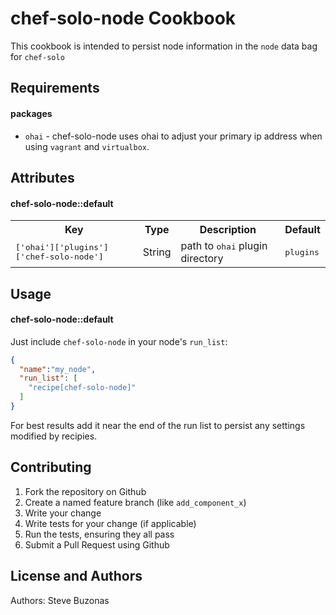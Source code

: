 chef-solo-node Cookbook
=======================
This cookbook is intended to persist node information in the `node` data bag for `chef-solo`

Requirements
------------

#### packages
- `ohai` - chef-solo-node uses ohai to adjust your primary ip address when using `vagrant` and `virtualbox`.

Attributes
----------

#### chef-solo-node::default
<table>
  <tr>
    <th>Key</th>
    <th>Type</th>
    <th>Description</th>
    <th>Default</th>
  </tr>
  <tr>
    <td><tt>['ohai']['plugins']['chef-solo-node']</tt></td>
    <td>String</td>
    <td>path to <tt>ohai</tt> plugin directory</td>
    <td><tt>plugins</tt></td>
  </tr>
</table>

Usage
-----
#### chef-solo-node::default

Just include `chef-solo-node` in your node's `run_list`:

```json
{
  "name":"my_node",
  "run_list": [
    "recipe[chef-solo-node]"
  ]
}
```

For best results add it near the end of the run list to persist any settings modified by recipies.

Contributing
------------

1. Fork the repository on Github
2. Create a named feature branch (like `add_component_x`)
3. Write your change
4. Write tests for your change (if applicable)
5. Run the tests, ensuring they all pass
6. Submit a Pull Request using Github

License and Authors
-------------------
Authors: Steve Buzonas
